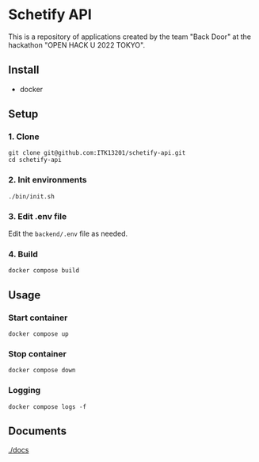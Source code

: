 # Schetify API

This is a repository of applications created by the team "Back Door" at the hackathon "OPEN HACK U 2022 TOKYO".

## Install

- docker

## Setup

### 1. Clone

```shell
git clone git@github.com:ITK13201/schetify-api.git
cd schetify-api
```

### 2. Init environments

```shell
./bin/init.sh
```

### 3. Edit .env file

Edit the `backend/.env` file as needed.

### 4. Build

```shell
docker compose build
```

## Usage

### Start container

```shell
docker compose up
```

### Stop container

```shell
docker compose down
```

### Logging

```shell
docker compose logs -f
```


## Documents

[./docs](./docs)
